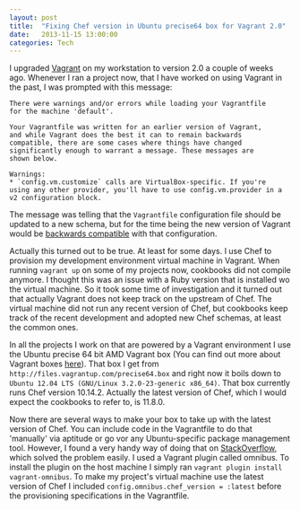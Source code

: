 ```yaml
---
layout: post
title:  "Fixing Chef version in Ubuntu precise64 box for Vagrant 2.0"
date:   2013-11-15 13:00:00
categories: Tech
---
```


I upgraded [Vagrant](http://www.vagrantup.com/) on my workstation to version 2.0 a couple of weeks ago. Whenever I ran a project now, that I have worked on using Vagrant in the past, I was prompted with this message:

	There were warnings and/or errors while loading your Vagrantfile
	for the machine 'default'.

	Your Vagrantfile was written for an earlier version of Vagrant,
	and while Vagrant does the best it can to remain backwards
	compatible, there are some cases where things have changed
	significantly enough to warrant a message. These messages are
	shown below.

	Warnings:
	* `config.vm.customize` calls are VirtualBox-specific. If you're
	using any other provider, you'll have to use config.vm.provider in a
	v2 configuration block.

The message was telling that the `Vagrantfile` configuration file should be updated to a new schema, but for the time being the new version of Vagrant would be [backwards compatible](http://docs.vagrantup.com/v2/installation/backwards-compatibility.html) with that configuration.

Actually this turned out to be true. At least for some days. I use Chef to provision my development environment virtual machine in Vagrant. When running `vagrant up` on some of my projects now, cookbooks did not compile anymore. I thought this was an issue with a Ruby version that is installed wo the virtual machine. So it took some time of investigation and it turned out that actually Vagrant does not keep track on the upstream of Chef. The virtual machine did not run any recent version of Chef, but cookbooks keep track of the recent development and adopted new Chef schemas, at least the common ones.

In all the projects I work on that are powered by a Vagrant environment I use the Ubuntu precise 64 bit AMD Vagrant box (You can find out more about Vagrant boxes [here](www.vagrantbox.es)). That box I get from `http://files.vagrantup.com/precise64.box` and right now it boils down to `Ubuntu 12.04 LTS (GNU/Linux 3.2.0-23-generic x86_64)`. That box currently runs Chef version 10.14.2. Actually the latest version of Chef, which I would expect the cookbooks to refer to, is 11.8.0.

Now there are several ways to make your box to take up with the latest version of Chef. You can include code in the Vagrantfile to do that 'manually' via aptitude or go vor any Ubuntu-specific package management tool. However, I found a very handy way of doing that on [StackOverflow](http://stackoverflow.com/questions/11325479/how-to-control-the-version-of-chef-that-vagrant-uses-to-provision-vms/18213542#18213542), which solved the problem easily. I used a Vagrant plugin called omnibus. To install the plugin on the host machine I simply ran `vagrant plugin install vagrant-omnibus`. To make my project's virtual machine use the latest version of Chef I included `config.omnibus.chef_version = :latest` before the provisioning specifications in the Vagrantfile.
